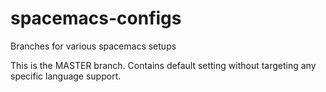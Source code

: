 # spacemacs-configs
Branches for various spacemacs setups

This is the MASTER branch. Contains default setting without targeting any specific language support.
